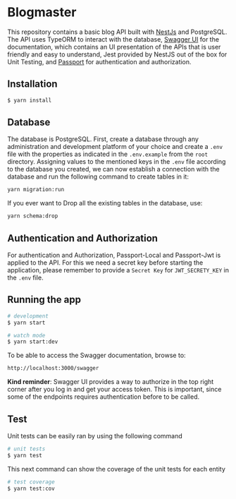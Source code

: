 # Blogmaster
This repository contains a basic blog API built with [NestJs](https://nestjs.com/) and PostgreSQL. The API uses TypeORM to interact with the database, [Swagger UI](https://swagger.io/tools/swagger-ui/) for the documentation, which contains an UI presentation of the APIs that is user friendly and easy to understand, Jest provided by NestJS out of the box for Unit Testing, and [Passport](https://www.passportjs.org/) for authentication and authorization.

## Installation

```bash
$ yarn install
```

## Database
The database is PostgreSQL. First, create a database through any administration and development platform of your choice and create a `.env` file with the properties as indicated in the `.env.example` from the `root` directory. Assigning values to the mentioned keys in the `.env` file according to the database you created, we can now establish a connection with the database and run the following command to create tables in it: 

```bash
yarn migration:run
```

If you ever want to Drop all the existing tables in the database, use: 

```bash
yarn schema:drop
```

## Authentication and Authorization
For authentication and Authorization, Passport-Local and Passport-Jwt is applied to the API. For this we need a secret key before starting the application, please remember to provide a `Secret Key` for `JWT_SECRETY_KEY` in the `.env` file.

## Running the app

```bash
# development
$ yarn start

# watch mode
$ yarn start:dev
```

To be able to access the Swagger documentation, browse to: 
```bash
http://localhost:3000/swagger
```
**Kind reminder**: Swagger UI provides a way to authorize in the top right corner after you log in and get your access token. This is important, since some of the endpoints requires authentication before to be called.

## Test
Unit tests can be easily ran by using the following command

```bash
# unit tests
$ yarn test
```
This next command can show the coverage of the unit tests for each entity

```bash
# test coverage
$ yarn test:cov
```

